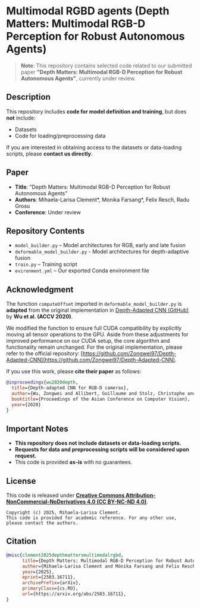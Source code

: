 # Multimodal RGBD agents (Depth Matters: Multimodal RGB-D Perception for Robust Autonomous Agents)  

> **Note**: This repository contains selected code related to our submitted paper **"Depth Matters: Multimodal RGB-D Perception for Robust Autonomous Agents"**, currently under review.  

## Description  
This repository includes **code for model definition and training**, but does **not** include:  
- Datasets  
- Code for loading/preprocessing data  

If you are interested in obtaining access to the datasets or data-loading scripts, please **contact us directly**.

## Paper  
- **Title**: "Depth Matters: Multimodal RGB-D Perception for Robust Autonomous Agents"  
- **Authors**: Mihaela-Larisa Clement*, Monika Farsang*, Felix Resch, Radu Grosu
- **Conference**: Under review

## Repository Contents  
- `model_builder.py` – Model architectures for RGB, early and late fusion
- `deformable_model_builder.py` - Model architectures for depth-adaptive fusion
- `train.py` – Training script  
- `evironment.yml` – Our exported Conda environment file

## Acknowledgment  

The function `computeOffset` imported in `deformable_model_builder.py` is **adapted** from the original implementation in [Depth-Adapted CNN (GitHub)](https://github.com/Zongwei97/Depth-Adapted-CNN/blob/main/aCNN.py) by **Wu et al. (ACCV 2020)**.  

We modified the function to ensure full CUDA compatibility by explicitly moving all tensor operations to the GPU. Aside from these adjustments for improved performance on our CUDA setup, the core algorithm and functionality remain unchanged.
For the original implementation, please refer to the official repository: [https://github.com/Zongwei97/Depth-Adapted-CNN](https://github.com/Zongwei97/Depth-Adapted-CNN).  

If you use this work, please **cite their paper** as follows:  
```bibtex
@inproceedings{wu2020depth,
  title={Depth-adapted CNN for RGB-D cameras},
  author={Wu, Zongwei and Allibert, Guillaume and Stolz, Christophe and Demonceaux, C{\'e}dric},
  booktitle={Proceedings of the Asian Conference on Computer Vision},
  year={2020}
}
```

## Important Notes  
- **This repository does not include datasets or data-loading scripts.**  
- **Requests for data and preprocessing scripts will be considered upon request.**  
- This code is provided **as-is** with no guarantees.

## License  
This code is released under ****[Creative Commons Attribution-NonCommercial-NoDerivatives 4.0 (CC BY-NC-ND 4.0)](https://creativecommons.org/licenses/by-nc-nd/4.0/)****.

```text
Copyright (c) 2025, Mihaela-Larisa Clement.
This code is provided for academic reference. For any other use, please contact the authors.
```

## Citation
```bibtex
@misc{clement2025depthmattersmultimodalrgbd,
      title={Depth Matters: Multimodal RGB-D Perception for Robust Autonomous Agents}, 
      author={Mihaela-Larisa Clement and Mónika Farsang and Felix Resch and Radu Grosu},
      year={2025},
      eprint={2503.16711},
      archivePrefix={arXiv},
      primaryClass={cs.RO},
      url={https://arxiv.org/abs/2503.16711}, 
}
```
